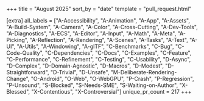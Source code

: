 +++
title = "August 2025"
sort_by = "date"
template = "pull_request.html"

[extra]
all_labels = ["A-Accessibility", "A-Animation", "A-App", "A-Assets", "A-Build-System", "A-Camera", "A-Color", "A-Cross-Cutting", "A-Dev-Tools", "A-Diagnostics", "A-ECS", "A-Editor", "A-Input", "A-Math", "A-Meta", "A-Picking", "A-Reflection", "A-Rendering", "A-Scenes", "A-Tasks", "A-Text", "A-UI", "A-Utils", "A-Windowing", "A-glTF", "C-Benchmarks", "C-Bug", "C-Code-Quality", "C-Dependencies", "C-Docs", "C-Examples", "C-Feature", "C-Performance", "C-Refinement", "C-Testing", "C-Usability", "D-Async", "D-Complex", "D-Domain-Agnostic", "D-Macros", "D-Modest", "D-Straightforward", "D-Trivial", "D-Unsafe", "M-Deliberate-Rendering-Change", "O-Android", "O-Web", "O-WebGPU", "P-Crash", "P-Regression", "P-Unsound", "S-Blocked", "S-Needs-SME", "S-Waiting-on-Author", "X-Blessed", "X-Contentious", "X-Controversial"]
unique_pr_count = 217
+++

